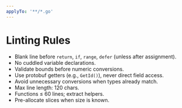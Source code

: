 ```yaml
---
applyTo: '**/*.go'
---
```


# Linting Rules

- Blank line before `return`, `if`, `range`, `defer` (unless after assignment).
- No cuddled variable declarations.
- Validate bounds before numeric conversions.
- Use protobuf getters (e.g., `GetId()`), never direct field access.
- Avoid unnecessary conversions when types already match.
- Max line length: 120 chars.
- Functions ≤ 60 lines; extract helpers.
- Pre-allocate slices when size is known.
